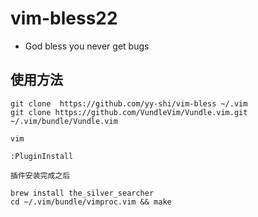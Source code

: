 # vim-bless22


* God bless you never get bugs

## 使用方法

```shell
git clone  https://github.com/yy-shi/vim-bless ~/.vim
git clone https://github.com/VundleVim/Vundle.vim.git ~/.vim/bundle/Vundle.vim

vim  

:PluginInstall

插件安装完成之后 

brew install the_silver_searcher
cd ~/.vim/bundle/vimproc.vim && make
```
